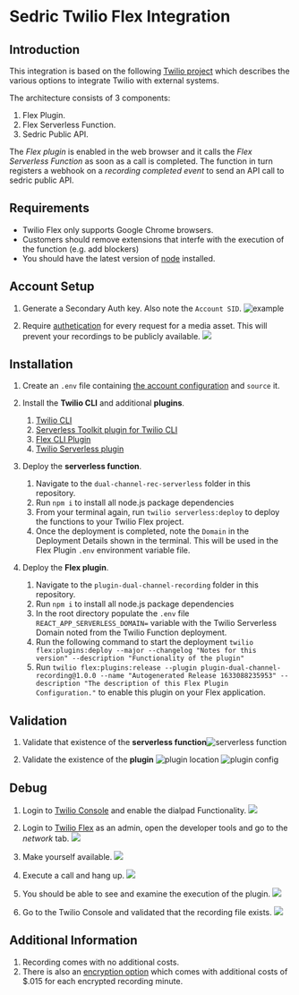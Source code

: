 # Sedric Twilio Flex Integration

## Introduction
This integration is based on the following [Twilio project](https://github.com/twilio-professional-services/flex-dual-channel-recording) which describes
the various options to integrate Twilio with external systems. 

The architecture consists of 3 components:
1. Flex Plugin.
1. Flex Serverless Function. 
1. Sedric Public API.

The *Flex plugin* is enabled in the web browser and it calls the *Flex Serverless Function* as soon as a call is completed. The function in turn registers a webhook on a *recording completed event* to send an API call to sedric public API.

## Requirements
* Twilio Flex only supports Google Chrome browsers.
* Customers should remove extensions that interfe with the execution of the function (e.g. add blockers)
* You should have the latest version of [node](https://nodejs.org/en/download/) installed. 
## Account Setup

1. Generate a Secondary Auth key. Also note the `Account SID`. ![example](./docs/account_config.png)

1. Require [authetication](https://support.twilio.com/hc/en-us/articles/223183748-Prevent-Unauthorized-Access-to-Your-Media-with-HTTP-Basic-Auth) for every request for a media asset. This will prevent your recordings to be publicly available. ![](./docs/account_config_enable_auth_on_recording.png)
## Installation

1. Create an `.env` file containing [the account configuration](https://www.twilio.com/docs/twilio-cli/general-usage#want-to-use-environment-variables-instead-of-creating-a-profile) and `source` it.

1. Install the **Twilio CLI** and additional **plugins**.
    1. [Twilio CLI](https://www.twilio.com/docs/twilio-cli/quickstart)
    1. [Serverless Toolkit plugin for Twilio CLI](https://www.twilio.com/docs/labs/serverless-toolkit/getting-started#install-the-twilio-serverless-toolkit)
    1. [Flex CLI Plugin](https://www.twilio.com/docs/flex/developer/plugins/cli/install)
    1. [Twilio Serverless plugin](https://www.twilio.com/docs/twilio-cli/plugins#available-plugins)
  
1. Deploy the **serverless function**.
    1. Navigate to the `dual-channel-rec-serverless` folder in this repository.
    2. Run `npm i` to install all node.js package dependencies
    3. From your terminal again, run `twilio serverless:deploy` to deploy the functions to your Twilio Flex project.
    4. Once the deployment is completed, note the `Domain` in the Deployment Details shown in the terminal. This will be used in the Flex Plugin `.env` environment variable file.

1. Deploy the **Flex plugin**.
    1. Navigate to the `plugin-dual-channel-recording` folder in this repository.
    2. Run `npm i` to install all node.js package dependencies
    3. In the root directory populate the `.env` file `REACT_APP_SERVERLESS_DOMAIN=` variable with the Twilio Serverless Domain noted from the Twilio Function deployment.
    4. Run the following command to start the deployment `twilio flex:plugins:deploy --major --changelog "Notes for this version" --description "Functionality of the plugin"`
    5. Run `twilio flex:plugins:release --plugin plugin-dual-channel-recording@1.0.0 --name "Autogenerated Release 1633088235953" --description "The description of this Flex Plugin Configuration."` to enable this plugin on your Flex application. 

## Validation

1. Validate that existence of the **serverless function**![serverless function](./docs/function.png)

2. Validate the existence of the **plugin** ![plugin location](./docs/plugin_1.png) ![plugin config](./docs/plugin_2.png)

## Debug

1. Login to [Twilio Console](https://console.twilio.com) and enable the dialpad Functionality. ![](./docs/debug_enable_dialpad.png)

1. Login to [Twilio Flex](https://flex.twilio.com/) as an admin, open the developer tools and go to the *network* tab. ![](./docs/debug_network.png)

1. Make yourself available. ![](./docs/debug_available.png)

1. Execute a call and hang up. ![](./docs/debug_execute_call.png)

1. You should be able to see and examine the execution of the plugin. ![](./docs/debug_network_call.png)

1. Go to the Twilio Console and validated that the recording file exists. ![](./docs/monitor_recording.png)

## Additional Information

1. Recording comes with no additional costs.
2. There is also an [encryption option](https://www.twilio.com/docs/voice/tutorials/voice-recording-encryption) which comes with additional costs of $.015 for each encrypted recording minute.
